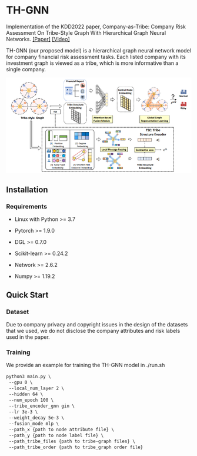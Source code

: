 # TH-GNN

Implementation of the KDD2022 paper, Company-as-Tribe: Company Risk Assessment On Tribe-Style Graph With Hierarchical Graph Neural Networks. [[Paper]](https://dl.acm.org/doi/10.1145/3534678.3539129)  [[Video]](https://dl.acm.org/action/downloadSupplement?doi=10.1145%2F3534678.3539129&file=KDD22-apfp1626.mp4)

TH-GNN (our proposed model) is a hierarchical graph neural network model for company financial risk assessment tasks. Each listed company with its investment graph is viewed as a tribe, which is more informative than  a single company. 

![model_overview](model_structure.png)

## Installation

### Requirements

* Linux with Python >= 3.7

* Pytorch >= 1.9.0

* DGL >= 0.7.0

* Scikit-learn >= 0.24.2

* Network >= 2.6.2

* Numpy >= 1.19.2

  

## Quick Start

### Dataset

Due to company privacy and copyright issues in the design of the datasets that we used, we do not disclose the company attributes and risk labels used in the paper.

### Training

We provide an example for training the TH-GNN model in ./run.sh

```shell
python3 main.py \
 --gpu 0 \
 --local_num_layer 2 \
 --hidden 64 \
 --num_epoch 100 \
 --tribe_encoder_gnn gin \
 --lr 3e-3 \
 --weight_decay 5e-3 \
 --fusion_mode mlp \
 --path_x {path to node attribute file} \
 --path_y {path to node label file} \
 --path_tribe_files {path to tribe-graph files} \
 --path_tribe_order {path to tribe_graph order file}
```

